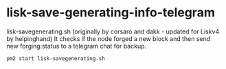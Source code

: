 # lisk-save-generating-info-telegram

lisk-savegenerating.sh (originally by corsaro and dakk - updated for Liskv4 by helpinghand)
It checks if the node forged a new block and then send new forging:status to a telegram chat for backup.

```pm2 start lisk-savegenerating.sh```

